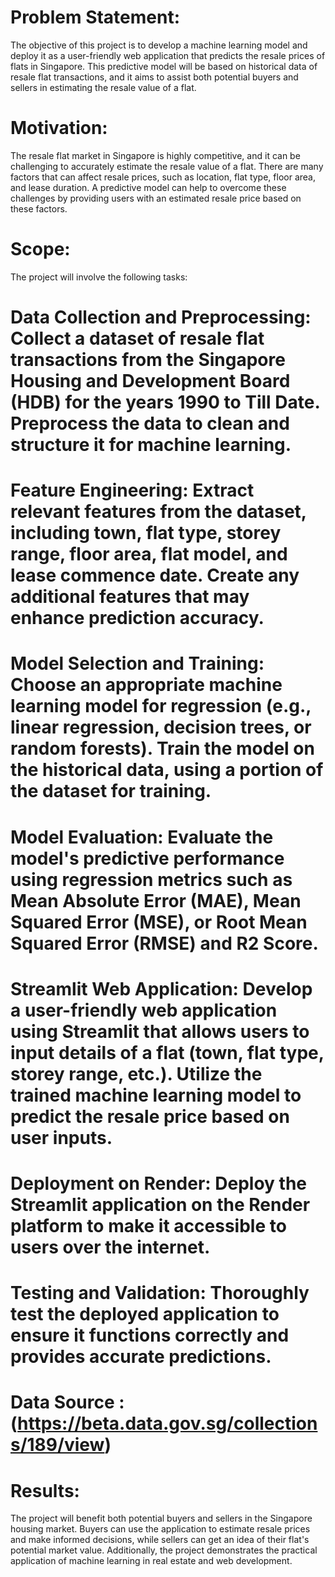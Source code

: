 # Problem Statement:
The objective of this project is to develop a machine learning model and deploy it as a user-friendly web application that predicts the resale prices of flats in Singapore. This predictive model will be based on historical data of resale flat transactions, and it aims to assist both potential buyers and sellers in estimating the resale value of a flat.

# Motivation:
The resale flat market in Singapore is highly competitive, and it can be challenging to accurately estimate the resale value of a flat. There are many factors that can affect resale prices, such as location, flat type, floor area, and lease duration. A predictive model can help to overcome these challenges by providing users with an estimated resale price based on these factors.

# Scope:
The project will involve the following tasks:

# Data Collection and Preprocessing: Collect a dataset of resale flat transactions from the Singapore Housing and Development Board (HDB) for the years 1990 to Till Date. Preprocess the data to clean and structure it for machine learning.
# Feature Engineering: Extract relevant features from the dataset, including town, flat type, storey range, floor area, flat model, and lease commence date. Create any additional features that may enhance prediction accuracy.
# Model Selection and Training: Choose an appropriate machine learning model for regression (e.g., linear regression, decision trees, or random forests). Train the model on the historical data, using a portion of the dataset for training.
# Model Evaluation: Evaluate the model's predictive performance using regression metrics such as Mean Absolute Error (MAE), Mean Squared Error (MSE), or Root Mean Squared Error (RMSE) and R2 Score.
# Streamlit Web Application: Develop a user-friendly web application using Streamlit that allows users to input details of a flat (town, flat type, storey range, etc.). Utilize the trained machine learning model to predict the resale price based on user inputs.
# Deployment on Render: Deploy the Streamlit application on the Render platform to make it accessible to users over the internet.
# Testing and Validation: Thoroughly test the deployed application to ensure it functions correctly and provides accurate predictions.
# Data Source : (https://beta.data.gov.sg/collections/189/view)
# Results:
The project will benefit both potential buyers and sellers in the Singapore housing market. Buyers can use the application to estimate resale prices and make informed decisions, while sellers can get an idea of their flat's potential market value. Additionally, the project demonstrates the practical application of machine learning in real estate and web development.
